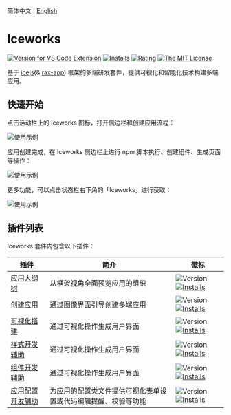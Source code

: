 简体中文 | [English](https://github.com/ice-lab/iceworks/blob/master/extensions/iceworks/README.md)

# Iceworks

[![Version for VS Code Extension](https://vsmarketplacebadge.apphb.com/version-short/iceworks-team.iceworks.svg?logo=visual-studio-code)](https://marketplace.visualstudio.com/items?itemName=iceworks-team.iceworks)
[![Installs](https://vsmarketplacebadge.apphb.com/installs-short/iceworks-team.iceworks.svg)](https://marketplace.visualstudio.com/items?itemName=iceworks-team.iceworks)
[![Rating](https://vsmarketplacebadge.apphb.com/rating-short/iceworks-team.iceworks.svg)](https://marketplace.visualstudio.com/items?itemName=iceworks-team.iceworks)
[![The MIT License](https://img.shields.io/badge/license-MIT-blue.svg)](http://opensource.org/licenses/MIT)

基于 [icejs](https://ice.work/)(& [rax-app](https://rax.js.org/)) 框架的多端研发套件，提供可视化和智能化技术构建多端应用。

## 快速开始

点击活动栏上的 Iceworks 图标，打开侧边栏和创建应用流程：

![使用示例](https://img.alicdn.com/tfs/TB16Vo4RND1gK0jSZFsXXbldVXa-1024-768.png_790x10000.jpg)

应用创建完成，在 Iceworks 侧边栏上进行 npm 脚本执行、创建组件、生成页面等操作：

![使用示例](https://img.alicdn.com/tfs/TB1nk3YRQL0gK0jSZFtXXXQCXXa-1024-768.png_790x10000.jpg)

更多功能，可以点击状态栏右下角的「Iceworks」进行获取：

![使用示例](https://img.alicdn.com/tfs/TB17372RKL2gK0jSZPhXXahvXXa-1024-768.png_790x10000.jpg)

## 插件列表

Iceworks 套件内包含以下插件：

插件 | 简介 | 徽标
--------- | ------- | ---------
[应用大纲树](https://marketplace.visualstudio.com/items?itemName=iceworks-team.iceworks-app) | 从框架视角全面预览应用的组织 | ![Version](https://vsmarketplacebadge.apphb.com/version-short/iceworks-team.iceworks-app.svg) [![Installs](https://vsmarketplacebadge.apphb.com/installs-short/iceworks-team.iceworks-app.svg)](https://marketplace.visualstudio.com/items?itemName=iceworks-team.iceworks-app)
[创建应用](https://marketplace.visualstudio.com/items?itemName=iceworks-team.iceworks-project-creator) | 通过图像界面引导创建多端应用 | ![Version](https://vsmarketplacebadge.apphb.com/version-short/iceworks-team.iceworks-project-creator.svg) [![Installs](https://vsmarketplacebadge.apphb.com/installs-short/iceworks-team.iceworks-project-creator.svg)](https://marketplace.visualstudio.com/items?itemName=iceworks-team.iceworks-project-creator)
[可视化搭建](https://marketplace.visualstudio.com/items?itemName=iceworks-team.iceworks-ui-builder) | 通过可视化操作生成用户界面 | ![Version](https://vsmarketplacebadge.apphb.com/version-short/iceworks-team.iceworks-ui-builder.svg) [![Installs](https://vsmarketplacebadge.apphb.com/installs-short/iceworks-team.iceworks-ui-builder.svg)](https://marketplace.visualstudio.com/items?itemName=iceworks-team.iceworks-ui-builder)
[样式开发辅助](https://marketplace.visualstudio.com/items?itemName=iceworks-team.iceworks-style-helper) | 通过可视化操作生成用户界面 | ![Version](https://vsmarketplacebadge.apphb.com/version-short/iceworks-team.iceworks-style-helper.svg) [![Installs](https://vsmarketplacebadge.apphb.com/installs-short/iceworks-team.iceworks-style-helper.svg)](https://marketplace.visualstudio.com/items?itemName=iceworks-team.iceworks-style-helper)
[组件开发辅助](https://marketplace.visualstudio.com/items?itemName=iceworks-team.iceworks-material-helper) | 通过可视化操作生成用户界面 | ![Version](https://vsmarketplacebadge.apphb.com/version-short/iceworks-team.iceworks-material-helper.svg) [![Installs](https://vsmarketplacebadge.apphb.com/installs-short/iceworks-team.iceworks-material-helper.svg)](https://marketplace.visualstudio.com/items?itemName=iceworks-team.iceworks-material-helper)
[应用配置开发辅助](https://marketplace.visualstudio.com/items?itemName=iceworks-team.iceworks-config-helper) | 为应用的配置类文件提供可视化表单设置或代码编辑提醒、校验等功能 | ![Version](https://vsmarketplacebadge.apphb.com/version-short/iceworks-team.iceworks-config-helper.svg) [![Installs](https://vsmarketplacebadge.apphb.com/installs-short/iceworks-team.iceworks-config-helper.svg)](https://marketplace.visualstudio.com/items?itemName=iceworks-team.iceworks-config-helper)
